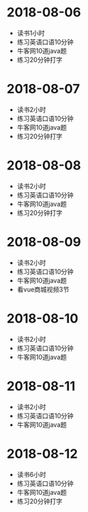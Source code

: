 
# 2018-08-06
* 读书1小时
* 练习英语口语10分钟
* 牛客网10道java题
* 练习20分钟打字


# 2018-08-07
* 读书2小时
* 练习英语口语10分钟
* 牛客网10道java题
* 练习20分钟打字

# 2018-08-08
* 读书2小时
* 练习英语口语10分钟
* 牛客网10道java题
* 练习20分钟打字

# 2018-08-09
* 读书2小时
* 练习英语口语10分钟
* 牛客网10道java题
* 看vue商城视频3节

# 2018-08-10
* 读书2小时
* 练习英语口语10分钟
* 牛客网10道java题


# 2018-08-11
* 读书2小时
* 练习英语口语10分钟
* 牛客网10道java题

# 2018-08-12
* 读书6小时
* 练习英语口语10分钟
* 牛客网10道java题
* 练习20分钟打字
